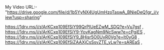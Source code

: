 My Video URL:-"https://drive.google.com/file/d/1b5YyNX4UgUmHzoTaswA_BNieDeQ1gr_i/view?usp=sharing"

https://1drv.ms/i/s!ArKCxp109EfSiY99QrPIUeEZwM_SDQ?e=Vu7gsf ,
https://1drv.ms/i/s!ArKCxp109EfSiY9-YovKagNm9NcSww?e=cPgiES ,
https://1drv.ms/i/s!ArKCxp109EfSiY9_8Hisr5O0UvR0Vg?e=lt0yG8 ,
https://1drv.ms/i/s!ArKCxp109EfSiZAAXjCsSsvZTE_yLw?e=sAREaS ,